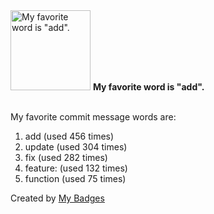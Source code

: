 <img src="https://my-badges.github.io/my-badges/favorite-word.png" alt="My favorite word is &quot;add&quot;." title="My favorite word is &quot;add&quot;." width="128">
<strong>My favorite word is &quot;add&quot;.</strong>
<br><br>

My favorite commit message words are:

1. add (used 456 times)
2. update (used 304 times)
3. fix (used 282 times)
4. feature: (used 132 times)
5. function (used 75 times)


Created by <a href="https://github.com/my-badges/my-badges">My Badges</a>